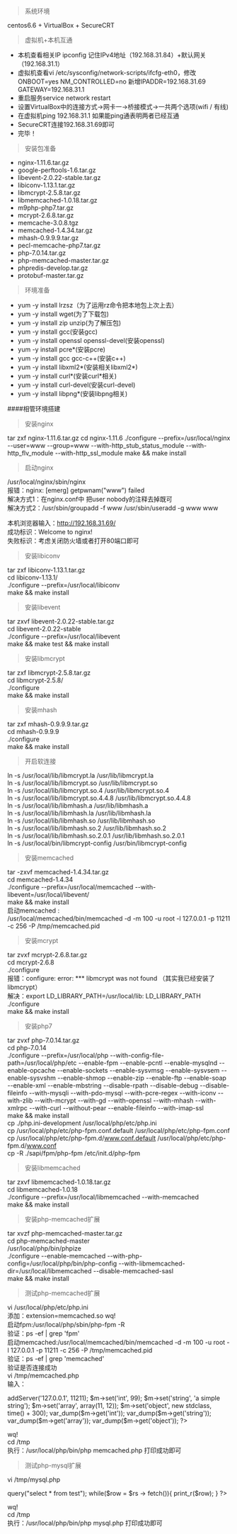 >系统环境

centos6.6 + VirtualBox + SecureCRT

>虚拟机+本机互通

* 本机查看相关IP ipconfig 记住IPv4地址（192.168.31.84）+默认网关（192.168.31.1）
* 虚拟机查看vi /etc/sysconfig/network-scripts/ifcfg-eth0，修改ONBOOT=yes   NM_CONTROLLED=no
新增IPADDR=192.168.31.69   GATEWAY=192.168.31.1
* 重启服务service network restart
* 设置VirtualBox中的连接方式->网卡一->桥接模式->一共两个选项(wifi / 有线)
* 在虚拟机ping 192.168.31.1 如果能ping通表明两者已经互通
* SecureCRT连接192.168.31.69即可
* 完毕！

>安装包准备

* nginx-1.11.6.tar.gz
* google-perftools-1.6.tar.gz
* libevent-2.0.22-stable.tar.gz
* libiconv-1.13.1.tar.gz
*  libmcrypt-2.5.8.tar.gz
* libmemcached-1.0.18.tar.gz
* m9php-php7.tar.gz
* mcrypt-2.6.8.tar.gz
* memcache-3.0.8.tgz
* memcached-1.4.34.tar.gz
* mhash-0.9.9.9.tar.gz
* pecl-memcache-php7.tar.gz
* php-7.0.14.tar.gz
* php-memcached-master.tar.gz
* phpredis-develop.tar.gz
* protobuf-master.tar.gz

>环境准备

* yum -y install lrzsz（为了运用rz命令把本地包上次上去）
*  yum -y install wget(为了下载包)
*  yum -y install zip unzip(为了解压包)
* yum -y install gcc(安装gcc)
*  yum -y install openssl openssl-devel(安装openssl)
* yum -y install pcre*(安装pcre)
*  yum -y install gcc gcc-c++(安装c++)
* yum -y install libxml2*(安装相关libxml2*)
* yum -y install curl*(安装curl*相关)
* yum -y install curl-devel(安装curl-devel)
* yum -y install libpng*(安装libpng相关)

####相管环境搭建
>安装nginx

tar zxf nginx-1.11.6.tar.gz
cd nginx-1.11.6
./configure --prefix=/usr/local/nginx --user=www --group=www --with-http_stub_status_module --with-http_flv_module --with-http_ssl_module
make && make install

>启动nginx

/usr/local/nginx/sbin/nginx</br>
报错：nginx: [emerg] getpwnam("www") failed</br>
解决方式1：在nginx.conf中 把user nobody的注释去掉既可</br>
解决方式2：/usr/sbin/groupadd -f www			/usr/sbin/useradd -g www www</br>

本机浏览器输入：http://192.168.31.69/</br>
成功标识：Welcome to nginx!</br>
失败标识：考虑关闭防火墙或者打开80端口即可</br>

>安装libiconv

tar zxf libiconv-1.13.1.tar.gz</br>
cd libiconv-1.13.1/</br>
./configure --prefix=/usr/local/libiconv</br>
make && make install</br>

>安装libevent

tar zxvf libevent-2.0.22-stable.tar.gz </br>
cd libevent-2.0.22-stable</br>
./configure --prefix=/usr/local/libevent</br>
make && make test && make install</br>

>安装libmcrypt

tar zxf libmcrypt-2.5.8.tar.gz</br>
cd libmcrypt-2.5.8/</br>
./configure</br>
make && make install</br>

>安装mhash

tar zxf mhash-0.9.9.9.tar.gz</br>
cd mhash-0.9.9.9</br>
./configure</br>
make && make install</br>

>开启软连接

ln -s /usr/local/lib/libmcrypt.la /usr/lib/libmcrypt.la</br>
ln -s /usr/local/lib/libmcrypt.so /usr/lib/libmcrypt.so</br>
ln -s /usr/local/lib/libmcrypt.so.4 /usr/lib/libmcrypt.so.4</br>
ln -s /usr/local/lib/libmcrypt.so.4.4.8 /usr/lib/libmcrypt.so.4.4.8</br>
ln -s /usr/local/lib/libmhash.a /usr/lib/libmhash.a</br>
ln -s /usr/local/lib/libmhash.la /usr/lib/libmhash.la</br>
ln -s /usr/local/lib/libmhash.so /usr/lib/libmhash.so</br>
ln -s /usr/local/lib/libmhash.so.2 /usr/lib/libmhash.so.2</br>
ln -s /usr/local/lib/libmhash.so.2.0.1 /usr/lib/libmhash.so.2.0.1</br>
ln -s /usr/local/bin/libmcrypt-config /usr/bin/libmcrypt-config</br>

>安装memcached

tar -zxvf memcached-1.4.34.tar.gz</br>
cd memcached-1.4.34</br>
./configure --prefix=/usr/local/memcached  --with-libevent=/usr/local/libevent/</br>
make && make install</br>
启动memcached :</br>
/usr/local/memcached/bin/memcached -d -m 100 -u root -l 127.0.0.1 -p 11211 -c 256 -P /tmp/memcached.pid

>安装mcrypt

tar zvxf mcrypt-2.6.8.tar.gz</br>
cd mcrypt-2.6.8</br>
./configure</br>
报错：configure: error: *** libmcrypt was not found （其实我已经安装了libmcrypt）</br>
解决：export LD_LIBRARY_PATH=/usr/local/lib: LD_LIBRARY_PATH</br>
./configure</br>
make && make install</br>

>安装php7

tar zvxf php-7.0.14.tar.gz</br>
cd php-7.0.14</br>
./configure --prefix=/usr/local/php --with-config-file-path=/usr/local/php/etc --enable-fpm  --enable-pcntl --enable-mysqlnd --enable-opcache --enable-sockets --enable-sysvmsg --enable-sysvsem --enable-sysvshm --enable-shmop --enable-zip --enable-ftp --enable-soap --enable-xml --enable-mbstring --disable-rpath --disable-debug --disable-fileinfo --with-mysqli --with-pdo-mysql --with-pcre-regex --with-iconv --with-zlib --with-mcrypt --with-gd --with-openssl --with-mhash --with-xmlrpc --with-curl --without-pear --enable-fileinfo --with-imap-ssl</br>
make && make install</br>
cp ./php.ini-development /usr/local/php/etc/php.ini</br>
cp /usr/local/php/etc/php-fpm.conf.default /usr/local/php/etc/php-fpm.conf</br>
cp /usr/local/php/etc/php-fpm.d/www.conf.default /usr/local/php/etc/php-fpm.d/www.conf</br>
cp -R ./sapi/fpm/php-fpm /etc/init.d/php-fpm</br>

>安装libmemcached

tar zxvf libmemcached-1.0.18.tar.gz</br>
cd libmemcached-1.0.18</br>
./configure --prefix=/usr/local/libmemcached  --with-memcached</br>
make && make install</br>

>安装php-memcached扩展

tar xvzf php-memcached-master.tar.gz</br>
cd php-memcached-master</br>
/usr/local/php/bin/phpize</br>
./configure --enable-memcached --with-php-config=/usr/local/php/bin/php-config --with-libmemcached-dir=/usr/local/libmemcached --disable-memcached-sasl</br>
make && make install</br>

>测试php-memcached扩展

vi /usr/local/php/etc/php.ini</br>
添加：extension=memcached.so wq!</br>
启动fpm:/usr/local/php/sbin/php-fpm -R</br>
验证：ps -ef | grep 'fpm'</br>
启动memcached:/usr/local/memcached/bin/memcached -d -m 100 -u root -l 127.0.0.1 -p 11211 -c 256 -P /tmp/memcached.pid</br>
验证：ps -ef | grep 'memcached'</br>
验证是否连接成功</br>
vi /tmp/memcached.php</br>
输入：</br>
<?php

	$m = new Memcached();
	$m->addServer('127.0.0.1', 11211);
	$m->set('int', 99);
	$m->set('string', 'a simple string');
	$m->set('array', array(11, 12));
	$m->set('object', new stdclass, time() + 300);

	var_dump($m->get('int'));
	var_dump($m->get('string'));
	var_dump($m->get('array'));
	var_dump($m->get('object'));
?>
wq!</br>
cd /tmp</br>
执行：/usr/local/php/bin/php memcached.php 打印成功即可</br>

>测试php-mysql扩展

vi /tmp/mysql.php</br>
<?php

	$pdo = new PDO("mysql:host=hostname;dbname=databasename","root","");
	$rs = $pdo -> query("select * from test");
	while($row = $rs -> fetch()){
		print_r($row);
	}
?>
wq!</br>
cd /tmp</br>
执行：/usr/local/php/bin/php mysql.php 打印成功即可






